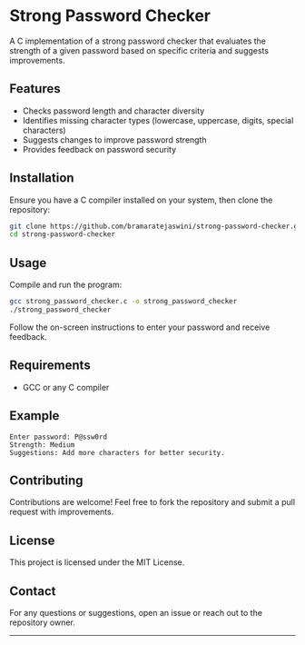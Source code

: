 # Strong Password Checker

A C implementation of a strong password checker that evaluates the strength of a given password based on specific criteria and suggests improvements.

## Features
- Checks password length and character diversity
- Identifies missing character types (lowercase, uppercase, digits, special characters)
- Suggests changes to improve password strength
- Provides feedback on password security

## Installation
Ensure you have a C compiler installed on your system, then clone the repository:

```bash
git clone https://github.com/bramaratejaswini/strong-password-checker.git
cd strong-password-checker
```

## Usage
Compile and run the program:

```bash
gcc strong_password_checker.c -o strong_password_checker
./strong_password_checker
```

Follow the on-screen instructions to enter your password and receive feedback.

## Requirements
- GCC or any C compiler

## Example
```
Enter password: P@ssw0rd
Strength: Medium
Suggestions: Add more characters for better security.
```

## Contributing
Contributions are welcome! Feel free to fork the repository and submit a pull request with improvements.

## License
This project is licensed under the MIT License.

## Contact
For any questions or suggestions, open an issue or reach out to the repository owner.

---



